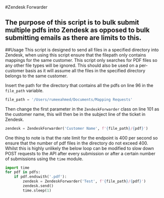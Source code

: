 #Zendesk Forwarder

The purpose of this script is to bulk submit multiple pdfs into Zendesk as opposed to bulk submitting emails 
as there are limits to this.
-----

##Usage
This script is designed to send all files in a specified directory into Zendesk, when using this script ensure 
that the filepath only contains mappings for the same customer. This script only searches for PDF files so
any other file types will be ignored. This should also be used on a per-customer basis as it will assume all
the files in the specified directory belongs to the same customer.

Insert the path for the directory that contains all the pdfs on line 96 in the `file_path` variable.
```python
file_path = '/Users/rumeeahmed/Documents/Mapping Requests'
```

Then change the first parameter in the `ZendeskForwarder` class on line 101 as the customer name, this will
then be in the subject line of the ticket in Zendesk.

```python
zendesk = ZendeskForwarder('Customer Name', f'{file_path}/{pdf}')
```

One thing to note is that the rate limit for the endpoint is 400 per second so ensure that the number of pdf
files in the directory do not exceed 400. Whilst this is highly unlikely the below loop can be modified to
slow down POST requests to the API after every submission or after a certain number of submissions using the
`time` module.
```python
import time
for pdf in pdfs:
    if pdf.endswith('.pdf'):
        zendesk = ZendeskForwarder('Test', f'{file_path}/{pdf}')
        zendesk.send()
        time.sleep(1)
```